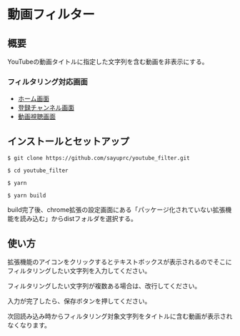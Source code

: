 # 動画フィルター

## 概要

YouTubeの動画タイトルに指定した文字列を含む動画を非表示にする。

### フィルタリング対応画面

- [ホーム画面](https://www.youtube.com)
- [登録チャンネル画面](https://www.youtube.com/feed/subscriptions)
- [動画視聴画面](https://youtube.com/watch)

## インストールとセットアップ

```
$ git clone https://github.com/sayuprc/youtube_filter.git

$ cd youtube_filter

$ yarn

$ yarn build
```

build完了後、chrome拡張の設定画面にある「パッケージ化されていない拡張機能を読み込む」からdistフォルダを選択する。

## 使い方

拡張機能のアイコンをクリックするとテキストボックスが表示されるのでそこにフィルタリングしたい文字列を入力してください。

フィルタリングしたい文字列が複数ある場合は、改行してください。

入力が完了したら、保存ボタンを押してください。

次回読み込み時からフィルタリング対象文字列をタイトルに含む動画が表示されなくなります。
